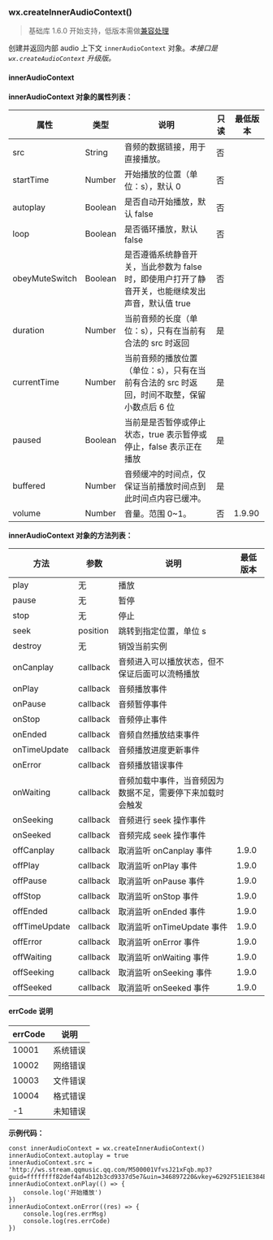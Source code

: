 <!-- https://developers.weixin.qq.com/miniprogram/dev/api/createInnerAudioContext.html -->

### wx.createInnerAudioContext()

> 基础库 1.6.0 开始支持，低版本需做[兼容处理](https://developers.weixin.qq.com/miniprogram/dev/framework/compatibility.html)

创建并返回内部 audio 上下文 `innerAudioContext` 对象。_本接口是 `wx.createAudioContext` 升级版。_

#### innerAudioContext

**innerAudioContext 对象的属性列表：**

  属性             |  类型      |  说明                                                     |  只读 |  最低版本 
-------------------|------------|-----------------------------------------------------------|-------|-----------
  src              |  String    |  音频的数据链接，用于直接播放。                           |  否   |           
  startTime        |  Number    |  开始播放的位置（单位：s），默认 0                        |  否   |           
  autoplay         |  Boolean   |  是否自动开始播放，默认 false                             |  否   |           
  loop             |  Boolean   |  是否循环播放，默认 false                                 |  否   |           
  obeyMuteSwitch   |  Boolean   |是否遵循系统静音开关，当此参数为 false 时，即使用户打开了静音开关，也能继续发出声音，默认值 true|  否   |           
  duration         |  Number    |  当前音频的长度（单位：s），只有在当前有合法的 src 时返回 |  是   |           
  currentTime      |  Number    |当前音频的播放位置（单位：s），只有在当前有合法的 src 时返回，时间不取整，保留小数点后 6 位|  是   |           
  paused           |  Boolean   |当前是是否暂停或停止状态，true 表示暂停或停止，false 表示正在播放|  是   |           
  buffered         |  Number    |音频缓冲的时间点，仅保证当前播放时间点到此时间点内容已缓冲。|  是   |           
  volume           |  Number    |  音量。范围 0~1。                                         |  否   |  1.9.90   

**innerAudioContext 对象的方法列表：**

  方法            |  参数       |  说明                            | 最低版本 
------------------|-------------|----------------------------------|----------
  play            |  无         |  播放                            |          
  pause           |  无         |  暂停                            |          
  stop            |  无         |  停止                            |          
  seek            |  position   |  跳转到指定位置，单位 s          |          
  destroy         |  无         |  销毁当前实例                    |          
  onCanplay       |  callback   |音频进入可以播放状态，但不保证后面可以流畅播放|          
  onPlay          |  callback   |  音频播放事件                    |          
  onPause         |  callback   |  音频暂停事件                    |          
  onStop          |  callback   |  音频停止事件                    |          
  onEnded         |  callback   |  音频自然播放结束事件            |          
  onTimeUpdate    |  callback   |  音频播放进度更新事件            |          
  onError         |  callback   |  音频播放错误事件                |          
  onWaiting       |  callback   |音频加载中事件，当音频因为数据不足，需要停下来加载时会触发|          
  onSeeking       |  callback   |  音频进行 seek 操作事件          |          
  onSeeked        |  callback   |  音频完成 seek 操作事件          |          
  offCanplay      |  callback   |  取消监听 onCanplay 事件         |  1.9.0   
  offPlay         |  callback   |  取消监听 onPlay 事件            |  1.9.0   
  offPause        |  callback   |  取消监听 onPause 事件           |  1.9.0   
  offStop         |  callback   |  取消监听 onStop 事件            |  1.9.0   
  offEnded        |  callback   |  取消监听 onEnded 事件           |  1.9.0   
  offTimeUpdate   |  callback   |  取消监听 onTimeUpdate 事件      |  1.9.0   
  offError        |  callback   |  取消监听 onError 事件           |  1.9.0   
  offWaiting      |  callback   |  取消监听 onWaiting 事件         |  1.9.0   
  offSeeking      |  callback   |  取消监听 onSeeking 事件         |  1.9.0   
  offSeeked       |  callback   |  取消监听 onSeeked 事件          |  1.9.0   

#### errCode 说明

  errCode   |  说明   
------------|---------
  10001     | 系统错误
  10002     | 网络错误
  10003     | 文件错误
  10004     | 格式错误
  -1        | 未知错误

**示例代码：**

    const innerAudioContext = wx.createInnerAudioContext()
    innerAudioContext.autoplay = true
    innerAudioContext.src = 'http://ws.stream.qqmusic.qq.com/M500001VfvsJ21xFqb.mp3?guid=ffffffff82def4af4b12b3cd9337d5e7&uin=346897220&vkey=6292F51E1E384E061FF02C31F716658E5C81F5594D561F2E88B854E81CAAB7806D5E4F103E55D33C16F3FAC506D1AB172DE8600B37E43FAD&fromtag=46'
    innerAudioContext.onPlay(() => {
        console.log('开始播放')
    })
    innerAudioContext.onError((res) => {
        console.log(res.errMsg)
        console.log(res.errCode)
    })
